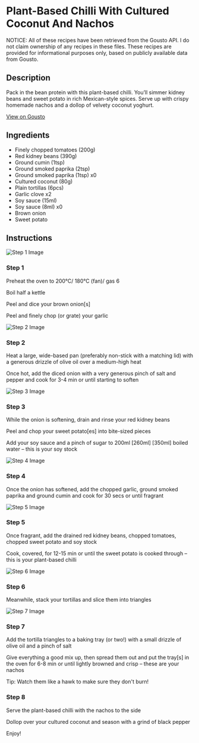 # Plant-Based Chilli With Cultured Coconut And Nachos

NOTICE: All of these recipes have been retrieved from the Gousto API. I do not claim ownership of any recipes in these files. These recipes are provided for informational purposes only, based on publicly available data from Gousto.

## Description

Pack in the bean protein with this plant-based chilli. You’ll simmer kidney beans and sweet potato in rich Mexican-style spices. Serve up with crispy homemade nachos and a dollop of velvety coconut yoghurt. 

[View on Gousto](https://www.gousto.co.uk/recipes/cookbook/plant-based-chilli-with-coconut-yoghurt-nachos)

## Ingredients

- Finely chopped tomatoes (200g)
- Red kidney beans (390g)
- Ground cumin (1tsp)
- Ground smoked paprika (2tsp)
- Ground smoked paprika (1tsp) x0
- Cultured coconut (80g)
- Plain tortillas (6pcs)
- Garlic clove x2
- Soy sauce (15ml)
- Soy sauce (8ml) x0
- Brown onion
- Sweet potato

## Instructions

![Step 1 Image](https://production-media.gousto.co.uk/cms/recipe-step-image/Step-1-1670343943458-x200.jpg)

### Step 1

Preheat the oven to 200°C/ 180°C (fan)/ gas 6

Boil half a kettle

Peel and dice your brown onion[s]

Peel and finely chop (or grate) your garlic

![Step 2 Image](https://production-media.gousto.co.uk/cms/recipe-step-image/Step-2-1670343947398-x200.jpg)

### Step 2

Heat a large, wide-based pan (preferably non-stick with a matching lid) with a generous drizzle of olive oil over a medium-high heat

Once hot, add the diced onion with a very generous pinch of salt and pepper and cook for 3-4 min or until starting to soften

![Step 3 Image](https://production-media.gousto.co.uk/cms/recipe-step-image/Step-3-1670343952787-x200.jpg)

### Step 3

While the onion is softening, drain and rinse your red kidney beans

Peel and chop your sweet potato[es]<span class="text-danger"> </span>into bite-sized pieces

Add your soy sauce and a pinch of sugar to 200ml <span class="text-purple">[260ml]</span> <span class="text-danger">[350ml] </span>boiled water – this is your soy stock

![Step 4 Image](https://production-media.gousto.co.uk/cms/recipe-step-image/Step-4-1670343958896-x200.jpg)

### Step 4

Once the onion has softened, add the chopped garlic, ground smoked paprika and ground cumin and cook for 30 secs or until fragrant

![Step 5 Image](https://production-media.gousto.co.uk/cms/recipe-step-image/Step-5-1670343963318-x200.jpg)

### Step 5

Once fragrant, add the drained red kidney beans, chopped tomatoes, chopped sweet potato and soy stock

Cook, covered, for 12-15 min or until the sweet potato is cooked through – this is your plant-based chilli

![Step 6 Image](https://production-media.gousto.co.uk/cms/recipe-step-image/Step-6-1670343968350-x200.jpg)

### Step 6

Meanwhile, stack your tortillas and slice them into triangles

![Step 7 Image](https://production-media.gousto.co.uk/cms/recipe-step-image/Step-7-1670343972384-x200.jpg)

### Step 7

Add the tortilla triangles to a baking tray (or two!) with a small drizzle of olive oil and a pinch of salt

Give everything a good mix up, then spread them out and put the tray[s] in the oven for 6-8 min or until lightly browned and crisp – these are your nachos

Tip: Watch them like a hawk to make sure they don't burn!

### Step 8

Serve the plant-based chilli with the nachos to the side

Dollop over your cultured coconut and season with a grind of black pepper

Enjoy!

